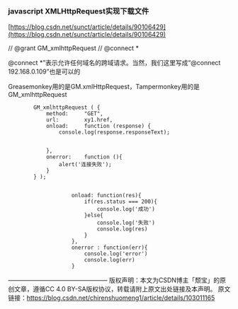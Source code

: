 ### javascript XMLHttpRequest实现下载文件 ###
[https://blog.csdn.net/sunct/article/details/90106429](https://blog.csdn.net/sunct/article/details/90106429)


// @grant        GM_xmlhttpRequest
// @connect      *


@connect *”表示允许任何域名的跨域请求。当然，我们这里写成“@connect 192.168.0.109”也是可以的


Greasemonkey用的是GM.xmlHttpRequest，Tampermonkey用的是GM_xmlhttpRequest

            GM_xmlhttpRequest ( {
                method:     "GET",
                url:        xy1.href,
                onload:     function (response) {
                    console.log(response.responseText);


                },
                onerror:    function (){
                    alert('连接失败');
                }
            } );


                        onload: function(res){
                            if(res.status === 200){
                                console.log('成功')
                            }else{
                                console.log('失败')
                                console.log(res)
                            }
                        },
                        onerror : function(err){
                            console.log('error')
                            console.log(err)
                        }
————————————————
版权声明：本文为CSDN博主「颓宝」的原创文章，遵循CC 4.0 BY-SA版权协议，转载请附上原文出处链接及本声明。
原文链接：https://blog.csdn.net/chirenshuomeng1/article/details/103011165